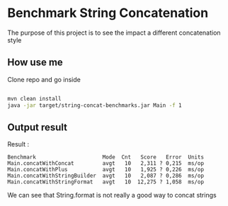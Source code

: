 # Benchmark String Concatenation

The purpose of this project is to see the impact a different concatenation style

How use me
----------
Clone repo and go inside 
```bash

mvn clean install
java -jar target/string-concat-benchmarks.jar Main -f 1

```

Output result 
-------------

Result : 
```
Benchmark                     Mode  Cnt   Score   Error  Units
Main.concatWithConcat         avgt   10   2,311 ? 0,215  ms/op
Main.concatWithPlus           avgt   10   1,925 ? 0,226  ms/op
Main.concatWithStringBuilder  avgt   10   2,087 ? 0,286  ms/op
Main.concatWithStringFormat   avgt   10  12,275 ? 1,058  ms/op

```

We can see that String.format is not really a good way to concat strings
